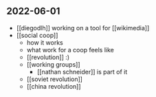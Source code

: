 ## 2022-06-01
- [[diegodlh]] working on a tool for [[wikimedia]]
- [[social coop]]
    - how it works
    - what work for a coop feels like
    - [[revolution]] :)
    - [[working groups]] 
        - [[nathan schneider]] is part of it
    - [[soviet revolution]]
    - [[china revolution]]